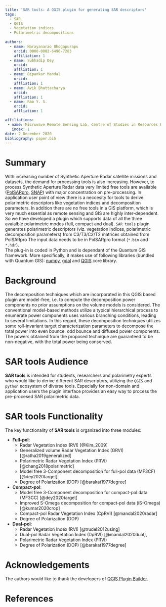 ```yaml
---
title: 'SAR tools: A QGIS plugin for generating SAR descriptors'
tags:
  - SAR
  - QGIS
  - Vegetation indices
  - Polarimetric decompositions
  
authors:
  - name: Narayanarao Bhogapurapu
    orcid: 0000-0002-6496-7283
    affiliation: 1
  - name: Subhadip Dey
  	orcid: 
  	affliation: 1
  - name: Dipankar Mandal
  	orcid:
  	affliation: 1
  - name: Avik Bhattacharya
  	orcid:
  	affliation: 1
  - name: Rao Y. S.
  	orcid:
  	affliation: 1

affiliations:
 - name: Microwave Remote Sensing Lab, Centre of Studies in Resources Engineering, Indian Institute of Technology Bombay, Mumbai-400076, India
   index: 1
date: 2 December 2020
bibliography: paper.bib
---
```


# Summary
With increasing number of Synthetic Aperture Radar satellite missions and datasets, the demand for processing tools is also increasing. However, to process Synthetic Aperture Radar data very limited free tools are available ([PolSARpro](https://earth.esa.int/web/polsarpro/home), [SNAP](https://step.esa.int/main/toolboxes/snap/)) with major concentration on pre-processing. In application user point of view there is a neccesity for tools to derive polarimetric descriptors like vegetation indices and decomposition parameters. In addition there are no free tools in a GIS platform, which is very much essential as remote sensing and GIS are highly inter-dependent. So we have developed a plugin which supports data of all the three avaialble polarimetric modes (full, compact and dual).
```SAR tools``` plugin generates polarimetric descriptors (viz. vegetation indices, polarimetric decomposition parameters) from C3/T3/C2/T2 matrices obtained from PolSARpro The input data needs to be in PolSARpro format (```*.bin``` and ```*.hdr```). 	
The plug-in is coded in Python and is dependant of the Quantum GIS framework. More specifically, it makes use of following libraries (bundled with Quantum GIS): [numpy](https://numpy.org/), [gdal](https://gdal.org/) and [QGIS](https://qgis.org/en/site/index.html) core library.

# Background
The decomposition techniques which are incorporated in this QGIS based plugin are model-free, i.e. to compute the decomposition power components no prior assumptions on the volume models is considered. The conventional model-based methods utilize a typical hierarchical process to enumerate power components uses various branching conditions, leading to several limitations. In this regard, these decomposition techniques utilizes some roll-invariant target characterization parameters to decompose the total power into even bounce, odd bounce and diffused power components. The powers obtained from the proposed technique are guaranteed to be non-negative, with the total power being conserved.

# SAR tools Audience

**SAR tools** is intended for students, researchers and polarimetry experts who would like to derive different SAR descriptors, utilizing the ```QGIS``` and ```python``` ecosystem of diverse tools. Especially for non-domain and application users the plugin interface provides an easy way to process the pre-procesed SAR polarimetric data. 

# SAR tools Functionality

The key functionality of **SAR tools** is organized into three modules:
  - **Full-pol**: 
    - Radar Vegetation Index (RVI) [@Kim_2009]
    - Generalized volume Radar Vegetation Index (GRVI) [@ratha2019generalized]
    - Polarimetric Radar Vegetation Index (PRVI) [@chang2018polarimetric] 
    - Model free 3-Component decomposition for full-pol data (MF3CF) [@dey2020target]
    - Degree of Polarization (DOP) [@barakat1977degree]
  - **Compact-pol**:
    - Model free 3-Component decomposition for compact-pol data (MF3CC) [@dey2020target]
    - Improved S-Omega decomposition for compact-pol data (iS-Omega) [@kumar2020crop]
    - Compact-pol Radar Vegetation Index (CpRVI) [@mandal2020radar]
    - Degree of Polarization (DOP) 
  - **Dual-pol**:
    - Radar Vegetation Index (RVI) [@trudel2012using]
    - Dual-pol Radar Vegetation Index (DpRVI) [@mandal2020dual], 
    - Polarimetric Radar Vegetation Index (PRVI) 
    - Degree of Polarization (DOP) [@barakat1977degree]

# Acknowledgements
The authors would like to thank the developers of [QGIS Plugin Builder](https://github.com/g-sherman/Qgis-Plugin-Builder). 
	
# References
